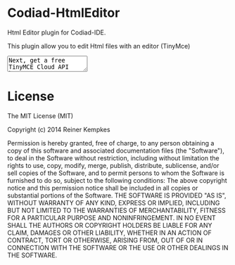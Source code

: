 Codiad-HtmlEditor
===========

Html Editor plugin for Codiad-IDE.

This plugin allow you to edit Html files with an editor (TinyMce)

<!DOCTYPE html>
<html>
<head>
  <script src="tinymce/js/tinymce.min.js"></script>
  <script>tinymce.init({ selector:'Mytextarea' });</script>
</head>
<body>
  <textarea>Next, get a free TinyMCE Cloud API key!</textarea>
</body>
</html>

License
=======

The MIT License (MIT)

Copyright (c) 2014 Reiner Kempkes

Permission is hereby granted, free of charge, to any person obtaining a copy of this software and associated documentation files (the "Software"), 
to deal in the Software without restriction, including without limitation the rights to use, copy, modify, merge, publish, distribute, sublicense, 
and/or sell copies of the Software, and to permit persons to whom the Software is furnished to do so, subject to the following conditions:
The above copyright notice and this permission notice shall be included in all copies or substantial portions of the Software.
THE SOFTWARE IS PROVIDED "AS IS", WITHOUT WARRANTY OF ANY KIND, EXPRESS OR IMPLIED, INCLUDING BUT NOT LIMITED TO THE WARRANTIES OF MERCHANTABILITY, 
FITNESS FOR A PARTICULAR PURPOSE AND NONINFRINGEMENT. IN NO EVENT SHALL THE AUTHORS OR COPYRIGHT HOLDERS BE LIABLE FOR ANY CLAIM, DAMAGES OR OTHER LIABILITY, 
WHETHER IN AN ACTION OF CONTRACT, TORT OR OTHERWISE, ARISING FROM, OUT OF OR IN CONNECTION WITH THE SOFTWARE OR THE USE OR OTHER DEALINGS IN THE SOFTWARE.
